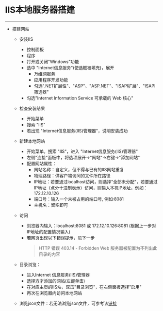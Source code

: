 ﻿# IIS本地服务器搭建

---

+ 搭建网站
    - 安装IIS
        - 控制面板
        - 程序
        - 打开或关闭"Windows"功能
        - 选中 "Internet信息服务"(使选框被填充)，展开
            - 万维网服务
            - 应用程序开发功能
            - 勾选".NET扩展性"、"ASP"、"ASP.NET"、"ISAPI扩展"、"ISAPI筛选器"
        - 勾选"Internet Information Service 可承载的 Web 核心"
        
    - 检查安装结果
        - 开始菜单
        - 搜索 "IIS"
        - 若出现 "Internet信息服务(IIS)管理器"，说明安装成功
    
    - 新建本地网站
        - 开始菜单，搜索 "IIS"，进入 "Internet信息服务(IIS)管理器"
        - 左侧"连接"面板中，将选项展开->"网站"->右键->"添加网站"
        - 配置网站属性：
            - 网站名称：自定义，但不得与已有的IIS网站重复
            - 物理路径：供客户端访问的文件所在路径
            - IP地址：若要通过localhost访问，则选择"全部未分配"，若要通过IP地址（点分十进制表示）访问，则输入本机IP地址，例如：172.12.10.126
            - 端口号：输入一个未被占用的端口号, 例如:8081
            - 主机名：留空即可
    - 访问
        - 浏览器内输入：localhost:8081 或 172.12.10.126:8081 (根据上一步对IP地址的配置情况输入)
        - 若网页出现以下错误提示，见下一步
            > HTTP 错误 403.14 - Forbidden
            > Web 服务器被配置为不列出此目录的内容
    
    - 目录浏览：
        - 进入Internet 信息服务(IIS)管理器
        - 选择方才添加的网站(左键单击)
        - 在对应主页的IIS块，双击"目录浏览"，在右侧面板选择"启用"
        - 再次在浏览器内访问本地网站
    
    - 浏览json文件：若无法浏览json文件，可参考该[链接](https://blog.csdn.net/wyqlxy/article/details/44941019)